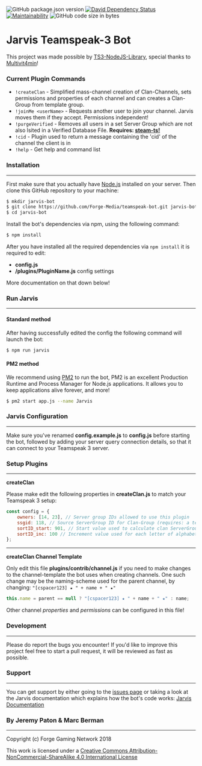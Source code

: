 ![GitHub package.json version](https://img.shields.io/github/package-json/v/forge-media/teamspeak-bot.svg)
[![David Dependency Status](https://david-dm.org/Forge-Media/teamspeak-bot.svg)](https://david-dm.org/Forge-Media/teamspeak-bot)
[![Maintainability](https://api.codeclimate.com/v1/badges/0957f4a29edc878ec073/maintainability)](https://codeclimate.com/github/Forge-Media/teamspeak-bot/maintainability)
![GitHub code size in bytes](https://img.shields.io/github/languages/code-size/forge-media/teamspeak-bot.svg)

# Jarvis Teamspeak-3 Bot

This project was made possible by [TS3-NodeJS-Library](https://github.com/Multivit4min/TS3-NodeJS-Library), special thanks to [Multivit4min](https://github.com/Multivit4min/)!

### Current Plugin Commands

- `!createClan` - Simplified mass-channel creation of Clan-Channels, sets permissions and properties of each channel and can creates a Clan-Group from template group.
- `!joinMe <userName>` - Requests another user to join your channel. Jarvis moves them if they accept. Permissions independent!
- `!purgeVerified` - Removes all users in a set Server Group which are not also lsited in a Verified Database File. **Requires: [steam-ts!](https://github.com/Forge-Media/steam-ts)**
- `!cid` - Plugin used to return a message containing the 'cid' of the channel the client is in
- `!help` - Get help and command list

### Installation

---

First make sure that you actually have [Node.js](https://nodejs.org/en/) installed on your server. Then clone this GitHub repository to your machine:

```sh
$ mkdir jarvis-bot
$ git clone https://github.com/Forge-Media/teamspeak-bot.git jarvis-bot
$ cd jarvis-bot
```

Install the bot's dependencies via npm, using the following command:

```sh
$ npm install
```

After you have installed all the required dependencies via `npm install` it is required to edit:

- **config.js**
- **/plugins/PluginName.js** config settings

More documentation on that down below!

### Run Jarvis

---

#### Standard method

After having successfully edited the config the following command will launch the bot:

```sh
$ npm run jarvis
```

#### PM2 method

We recommend using [PM2](https://github.com/Unitech/pm2) to run the bot, PM2 is an excellent Production Runtime and Process Manager for Node.js applications. It allows you to keep applications alive forever, and more!

```sh
$ pm2 start app.js --name Jarvis
```

### Jarvis Configuration

---

Make sure you've renamed **config.example.js** to **config.js** before starting the bot, followed by adding your server query connection details, so that it can connect to your Teamspeak 3 server.

### Setup Plugins

---

**createClan**

Please make edit the following properties in **createClan.js** to match your Teamspeak 3 setup:

```javascript
const config = {
	owners: [14, 23], // Server group IDs allowed to use this plugin
	ssgid: 118, // Source ServerGroup ID for Clan-Group (requires: a template group setup in Teamspeak)
	sortID_start: 901, // Start value used to calculate clan ServerGroup 'i_group_sort_id' property
	sortID_inc: 100 // Increment value used for each letter of alphabet 'i_group_sort_id' property
};
```

---

**createClan Channel Template**

Only edit this file **plugins/contrib/channel.js** if you need to make changes to the channel-template the bot uses when creating channels. One such change may be the naming-scheme used for the parent channel, by changing: `"[cspacer123] ★ " + name + " ★"`

```javascript
this.name = parent == null ? "[cspacer123] ★ " + name + " ★" : name;
```

Other channel _properties_ and _permissions_ can be configured in this file!

### Development

---

Please do report the bugs you encounter!
If you'd like to improve this project feel free to start a pull request, it will be reviewed as fast as possible.

### Support

---

You can get support by either going to the [issues page](https://github.com/Forge-Media/teamspeak-bot/issues) or taking a look at the Jarvis documentation which explains how the bot's code works: [Jarvis Documentation](https://forge-media.github.io/teamspeak-bot/)

### By Jeremy Paton & Marc Berman

---

Copyright (c) Forge Gaming Network 2018

This work is licensed under a [Creative Commons Attribution-NonCommercial-ShareAlike 4.0 International License](https://creativecommons.org/licenses/by-nc-sa/4.0/)
